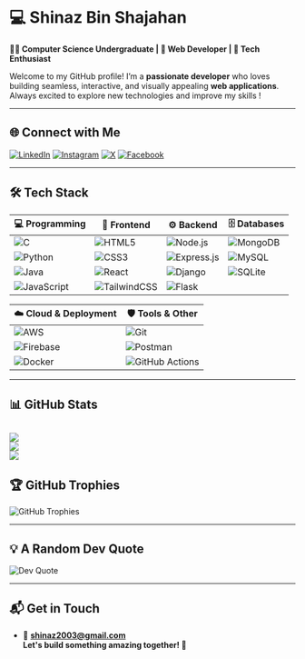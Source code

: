 # 💻 **Shinaz Bin Shajahan**

**👨‍💻 Computer Science Undergraduate | 🚀 Web Developer | 🎯 Tech Enthusiast**

Welcome to my GitHub profile! I’m a **passionate developer** who loves building seamless, interactive, and visually appealing **web applications**. Always excited to explore new technologies and improve my skills !

---

## 🌐 **Connect with Me**

[![LinkedIn](https://img.shields.io/badge/LinkedIn-%230077B5.svg?style=for-the-badge&logo=linkedin&logoColor=white)](https://linkedin.com/in/shinazbinshajahan) 
[![Instagram](https://img.shields.io/badge/Instagram-%23E4405F.svg?style=for-the-badge&logo=Instagram&logoColor=white)](https://instagram.com/shinazbinshajahan) 
[![X](https://img.shields.io/badge/X-%231DA1F2.svg?style=for-the-badge&logo=X&logoColor=white)](https://x.com/shinazshajahan) 
[![Facebook](https://img.shields.io/badge/Facebook-%231877F2.svg?style=for-the-badge&logo=Facebook&logoColor=white)](https://facebook.com/shinazbinshajahan)  

---

## 🛠️ **Tech Stack**

| **💻 Programming** | **🎨 Frontend** | **⚙️ Backend** | **🗄️ Databases** |
|-------------------|-----------------|---------------|---------------|
| ![C](https://img.shields.io/badge/C-%2300599C.svg?style=for-the-badge&logo=c&logoColor=white) | ![HTML5](https://img.shields.io/badge/HTML5-%23E34F26.svg?style=for-the-badge&logo=html5&logoColor=white) | ![Node.js](https://img.shields.io/badge/Node.js-6DA55F?style=for-the-badge&logo=node.js&logoColor=white) | ![MongoDB](https://img.shields.io/badge/MongoDB-%234ea94b.svg?style=for-the-badge&logo=mongodb&logoColor=white) |
| ![Python](https://img.shields.io/badge/Python-3670A0?style=for-the-badge&logo=python&logoColor=ffdd54) | ![CSS3](https://img.shields.io/badge/CSS3-%231572B6.svg?style=for-the-badge&logo=css3&logoColor=white) | ![Express.js](https://img.shields.io/badge/Express.js-%23404d59.svg?style=for-the-badge&logo=express&logoColor=%2361DAFB) | ![MySQL](https://img.shields.io/badge/MySQL-%2300f.svg?style=for-the-badge&logo=mysql&logoColor=white) |
| ![Java](https://img.shields.io/badge/Java-%23ED8B00.svg?style=for-the-badge&logo=openjdk&logoColor=white) | ![React](https://img.shields.io/badge/React-%2320232a.svg?style=for-the-badge&logo=react&logoColor=%2361DAFB) | ![Django](https://img.shields.io/badge/Django-%23092E20.svg?style=for-the-badge&logo=django&logoColor=white) | ![SQLite](https://img.shields.io/badge/SQLite-%2307405e.svg?style=for-the-badge&logo=sqlite&logoColor=white) |
| ![JavaScript](https://img.shields.io/badge/JavaScript-%23323330.svg?style=for-the-badge&logo=javascript&logoColor=%23F7DF1E) | ![TailwindCSS](https://img.shields.io/badge/TailwindCSS-%2338B2AC.svg?style=for-the-badge&logo=tailwind-css&logoColor=white) | ![Flask](https://img.shields.io/badge/Flask-%23000.svg?style=for-the-badge&logo=flask&logoColor=white) | |

| **☁️ Cloud & Deployment** | **🛡️ Tools & Other** |
|---------------------------|----------------------|
| ![AWS](https://img.shields.io/badge/AWS-%23FF9900.svg?style=for-the-badge&logo=amazon-aws&logoColor=white) | ![Git](https://img.shields.io/badge/Git-%23F05033.svg?style=for-the-badge&logo=git&logoColor=white) |
| ![Firebase](https://img.shields.io/badge/Firebase-%23039BE5.svg?style=for-the-badge&logo=firebase) | ![Postman](https://img.shields.io/badge/Postman-%23FF6C37.svg?style=for-the-badge&logo=postman&logoColor=white) |
| ![Docker](https://img.shields.io/badge/Docker-%230db7ed.svg?style=for-the-badge&logo=docker&logoColor=white) | ![GitHub Actions](https://img.shields.io/badge/github%20actions-%232671E5.svg?style=for-the-badge&logo=githubactions&logoColor=white) |

---

## 📊 **GitHub Stats**

![](https://github-readme-stats.vercel.app/api?username=shinazbinshajahan&theme=dracula&hide_border=true&include_all_commits=false&count_private=true)<br/>
![](https://github-readme-streak-stats.herokuapp.com/?user=shinazbinshajahan&theme=dracula&hide_border=true)<br/>
![](https://github-readme-stats.vercel.app/api/top-langs/?username=shinazbinshajahan&theme=dracula&hide_border=true&include_all_commits=false&count_private=true&layout=compact)
---

## 🏆 **GitHub Trophies**

![GitHub Trophies](https://github-profile-trophy.vercel.app/?username=shinazbinshajahan&theme=radical&no-frame=true&margin-w=4)

---

## 💡 **A Random Dev Quote**

![Dev Quote](https://quotes-github-readme.vercel.app/api?type=horizontal&theme=radical)

---

## 📬 **Get in Touch**

- 📧 **shinaz2003@gmail.com**  
**Let's build something amazing together! 🚀**
